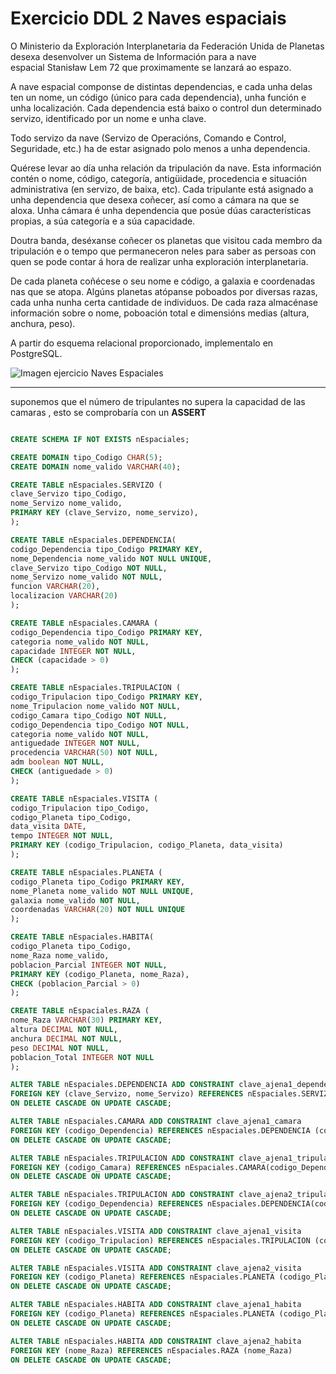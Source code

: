 # Exercicio DDL 2 Naves espaciais
O Ministerio da Exploración Interplanetaria da Federación Unida de Planetas desexa desenvolver un Sistema de Información para a nave espacial Stanisław Lem 72 que proximamente se lanzará ao espazo.


A nave espacial componse de distintas dependencias, e cada unha delas ten un nome, un código (único para cada dependencia), unha función e unha localización. Cada dependencia está baixo o control dun determinado servizo, identificado por un nome e unha clave.

Todo servizo da nave (Servizo de Operacións, Comando e Control, Seguridade, etc.) ha de estar asignado polo menos a unha dependencia.


Quérese levar ao día unha relación da tripulación da nave. Esta información contén o nome, código, categoría, antigüidade, procedencia e situación administrativa (en servizo, de baixa, etc). Cada tripulante está asignado a unha dependencia que desexa coñecer, así como a cámara na que se aloxa. Unha cámara é unha dependencia que posúe dúas características propias, a súa categoría e a súa capacidade.


Doutra banda, deséxanse coñecer os planetas que visitou cada membro da tripulación e o tempo que permaneceron neles para saber as persoas con quen se pode contar á hora de realizar unha exploración interplanetaria.

De cada planeta coñécese o seu nome e código, a galaxia e coordenadas nas que se atopa. Algúns planetas atópanse poboados por diversas razas, cada unha nunha certa cantidade de individuos. De cada raza almacénase información sobre o nome, poboación total e dimensións medias (altura, anchura, peso).

A partir do esquema relacional proporcionado, implementalo en PostgreSQL.

![Imagen ejercicio Naves Espaciales](https://github.com/dam108/ApuntesSQL/blob/master/EjerciciosSQL/img/Ejercicios_NE.PNG)


________________________________________________________

suponemos que el número de tripulantes no supera la capacidad de las camaras , esto se comprobaría con un **ASSERT**

```sql

CREATE SCHEMA IF NOT EXISTS nEspaciales;

CREATE DOMAIN tipo_Codigo CHAR(5);
CREATE DOMAIN nome_valido VARCHAR(40);

CREATE TABLE nEspaciales.SERVIZO (
clave_Servizo tipo_Codigo,
nome_Servizo nome_valido,
PRIMARY KEY (clave_Servizo, nome_servizo),
);

CREATE TABLE nEspaciales.DEPENDENCIA(
codigo_Dependencia tipo_Codigo PRIMARY KEY,
nome_Dependencia nome_valido NOT NULL UNIQUE,
clave_Servizo tipo_Codigo NOT NULL,
nome_Servizo nome_valido NOT NULL,
funcion VARCHAR(20),
localizacion VARCHAR(20)
);

CREATE TABLE nEspaciales.CAMARA (
codigo_Dependencia tipo_Codigo PRIMARY KEY,
categoria nome_valido NOT NULL,
capacidade INTEGER NOT NULL,
CHECK (capacidade > 0)
);

CREATE TABLE nEspaciales.TRIPULACION (
codigo_Tripulacion tipo_Codigo PRIMARY KEY,
nome_Tripulacion nome_valido NOT NULL,
codigo_Camara tipo_Codigo NOT NULL,
codigo_Dependencia tipo_Codigo NOT NULL,
categoria nome_valido NOT NULL,
antiguedade INTEGER NOT NULL,
procedencia VARCHAR(50) NOT NULL,
adm boolean NOT NULL,
CHECK (antiguedade > 0)
);

CREATE TABLE nEspaciales.VISITA (
codigo_Tripulacion tipo_Codigo,
codigo_Planeta tipo_Codigo,
data_visita DATE,
tempo INTEGER NOT NULL,
PRIMARY KEY (codigo_Tripulacion, codigo_Planeta, data_visita)
);

CREATE TABLE nEspaciales.PLANETA (
codigo_Planeta tipo_Codigo PRIMARY KEY,
nome_Planeta nome_valido NOT NULL UNIQUE,
galaxia nome_valido NOT NULL,
coordenadas VARCHAR(20) NOT NULL UNIQUE
);

CREATE TABLE nEspaciales.HABITA(
codigo_Planeta tipo_Codigo,
nome_Raza nome_valido,
poblacion_Parcial INTEGER NOT NULL,
PRIMARY KEY (codigo_Planeta, nome_Raza),
CHECK (poblacion_Parcial > 0)
);

CREATE TABLE nEspaciales.RAZA (
nome_Raza VARCHAR(30) PRIMARY KEY,
altura DECIMAL NOT NULL,
anchura DECIMAL NOT NULL,
peso DECIMAL NOT NULL, 
poblacion_Total INTEGER NOT NULL
);

ALTER TABLE nEspaciales.DEPENDENCIA ADD CONSTRAINT clave_ajena1_dependencia
FOREIGN KEY (clave_Servizo, nome_Servizo) REFERENCES nEspaciales.SERVIZO (clave_Servizo, nome_Servizo)
ON DELETE CASCADE ON UPDATE CASCADE;

ALTER TABLE nEspaciales.CAMARA ADD CONSTRAINT clave_ajena1_camara
FOREIGN KEY (codigo_Dependencia) REFERENCES nEspaciales.DEPENDENCIA (codigo_Dependencia)
ON DELETE CASCADE ON UPDATE CASCADE;

ALTER TABLE nEspaciales.TRIPULACION ADD CONSTRAINT clave_ajena1_tripulacion
FOREIGN KEY (codigo_Camara) REFERENCES nEspaciales.CAMARA(codigo_Dependencia)
ON DELETE CASCADE ON UPDATE CASCADE;

ALTER TABLE nEspaciales.TRIPULACION ADD CONSTRAINT clave_ajena2_tripulacion
FOREIGN KEY (codigo_Dependencia) REFERENCES nEspaciales.DEPENDENCIA(codigo_Dependencia)
ON DELETE CASCADE ON UPDATE CASCADE;

ALTER TABLE nEspaciales.VISITA ADD CONSTRAINT clave_ajena1_visita
FOREIGN KEY (codigo_Tripulacion) REFERENCES nEspaciales.TRIPULACION (codigo_Tripulacion)
ON DELETE CASCADE ON UPDATE CASCADE;

ALTER TABLE nEspaciales.VISITA ADD CONSTRAINT clave_ajena2_visita
FOREIGN KEY (codigo_Planeta) REFERENCES nEspaciales.PLANETA (codigo_Planeta)
ON DELETE CASCADE ON UPDATE CASCADE;

ALTER TABLE nEspaciales.HABITA ADD CONSTRAINT clave_ajena1_habita
FOREIGN KEY (codigo_Planeta) REFERENCES nEspaciales.PLANETA (codigo_Planeta)
ON DELETE CASCADE ON UPDATE CASCADE;

ALTER TABLE nEspaciales.HABITA ADD CONSTRAINT clave_ajena2_habita
FOREIGN KEY (nome_Raza) REFERENCES nEspaciales.RAZA (nome_Raza)
ON DELETE CASCADE ON UPDATE CASCADE;
```
